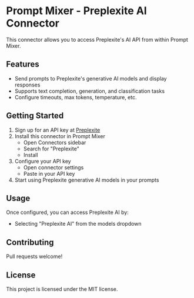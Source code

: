 # Prompt Mixer - Preplexite AI Connector

This connector allows you to access Preplexite's AI API from within Prompt Mixer.

## Features

- Send prompts to Preplexite's generative AI models and display responses
- Supports text completion, generation, and classification tasks
- Configure timeouts, max tokens, temperature, etc.

## Getting Started

1. Sign up for an API key at [Preplexite](https://docs.perplexity.ai/docs/getting-started) 
2. Install this connector in Prompt Mixer
    - Open Connectors sidebar 
    - Search for "Preplexite"
    - Install
3. Configure your API key
    - Open connector settings
    - Paste in your API key
4. Start using Preplexite generative AI models in your prompts

## Usage

Once configured, you can access Preplexite AI by:

- Selecting "Preplexite AI" from the models dropdown

## Contributing

Pull requests welcome!

## License

This project is licensed under the MIT license.